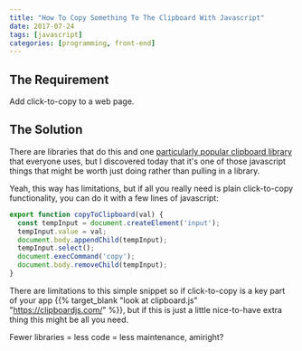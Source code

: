 ```yaml
---
title: "How To Copy Something To The Clipboard With Javascript"
date: 2017-07-24
tags: [javascript]
categories: [programming, front-end]
---
```


## The Requirement

Add click-to-copy to a web page.

## The Solution

There are libraries that do this and one [particularly popular clipboard library](https://clipboardjs.com/) that everyone uses, but I discovered today that it's one of those javascript things that might be worth just doing rather than pulling in a library.

Yeah, this way has limitations, but if all you really need is plain click-to-copy functionality, you can do it with a few lines of javascript:

```javascript
export function copyToClipboard(val) {
  const tempInput = document.createElement('input');
  tempInput.value = val;
  document.body.appendChild(tempInput);
  tempInput.select();
  document.execCommand('copy');
  document.body.removeChild(tempInput);
}
```

There are limitations to this simple snippet so if click-to-copy is a key part of your app {{% target_blank "look at clipboard.js" "https://clipboardjs.com/" %}}, but if this is just a little nice-to-have extra thing this might be all you need.

Fewer libraries = less code = less maintenance, amiright?
